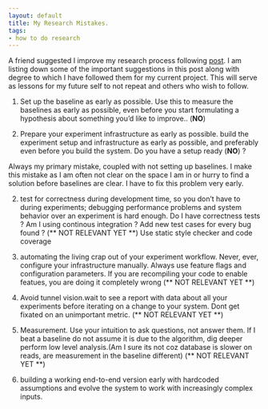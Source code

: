 ```yaml
---
layout: default
title: My Research Mistakes.
tags:
- how to do research
---
```


A friend suggested I improve my research process following [post](https://lalith.in/2020/09/27/Low-Level-Advice-For-Systems-Research/).
I am listing down some of the important suggestions in this post along with degree to which I have followed them for my current project.
This will serve as lessons for my future self to not repeat and others who wish to follow.

1. Set up the baseline as early as possible. Use this
to measure the baselines as early as possible, even before you start formulating a hypothesis about something you’d like to improve.. (**NO**)

1. Prepare your experiment infrastructure as early as possible.  build the experiment setup and infrastructure as early as possible, and preferably even before you build the system. Do you have a setup ready (**NO**) ?

Always my primary mistake, coupled with not setting up baselines. I make this mistake as I am often not clear on the space I am in or hurry to find a solution before baselines are clear. I have to fix this problem very early.

2. test for correctness during development time, so you don’t have to during experiments; debugging performance problems and system behavior over an experiment is hard enough. Do I have correctness tests ? Am I using continous integration ? Add new test cases for every bug found ? (** NOT RELEVANT YET **)
  Use static style checker and code coverage

4. automating the living crap out of your experiment workflow. Never, ever, configure your infrastructure manually.  Always use feature flags and configuration parameters. If you are recompiling your code to enable featues, you are doing it completely wrong (** NOT RELEVANT YET **)

5. Avoid tunnel vision.wait to see a report with data about all your experiments before iterating on a change to your system. Dont get fixated on an unimportant metric. (** NOT RELEVANT YET **)

6. Measurement. Use your intuition to ask questions, not answer them. If I beat a baseline do not assume it is due to the algorithm, dig deeper perform low level analysis.(Am I sure its not coz database is slower on reads, are measurement in the baseline different) (** NOT RELEVANT YET **)

1. building a working end-to-end version early with hardcoded assumptions and evolve the system to work with increasingly complex inputs.
